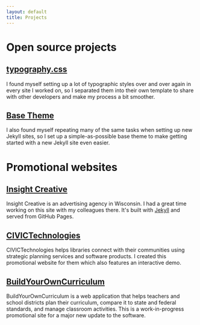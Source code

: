 ```yaml
---
layout: default
title: Projects
---
```


# Open source projects

## [typography.css](http://github.com/kmcgillivray/typography.css)

I found myself setting up a lot of typographic styles over and over again in every site I worked on, so I separated them into their own template to share with other developers and make my process a bit smoother.

## [Base Theme](http://github.com/kmcgillivray/base-theme)

I also found myself repeating many of the same tasks when setting up new Jekyll sites, so I set up a simple-as-possible base theme to make getting started with a new Jekyll site even easier.

# Promotional websites

## [Insight Creative](http://insightcreative.com)

Insight Creative is an advertising agency in Wisconsin. I had a great time working on this site with my colleagues there. It's built with [Jekyll](http://jekyllrb.com) and served from GitHub Pages.

## [CIVICTechnologies](http://civictechnologies.com)

CIVICTechnologies helps libraries connect with their communities using strategic planning services and software products. I created this promotional website for them which also features an interactive demo.

## [BuildYourOwnCurriculum](http://insightcreative.info/byoc) 

BuildYourOwnCurriculum is a web application that helps teachers and school districts plan their curriculum, compare it to state and federal standards, and manage classroom activities. This is a work-in-progress promotional site for a major new update to the software.